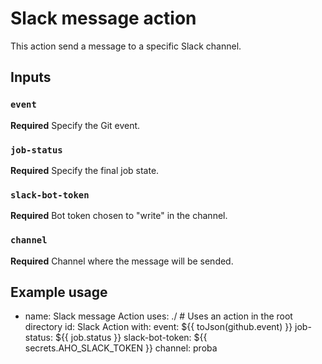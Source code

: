 # Slack message action

This action send a message to a specific Slack channel. 

## Inputs

### `event`

**Required** Specify the Git event.

### `job-status`

**Required** Specify the final job state.

### `slack-bot-token`

**Required** Bot token chosen to "write" in the channel.

### `channel`

**Required** Channel where the message will be sended.

## Example usage

- name: Slack message Action
    uses: ./ # Uses an action in the root directory
    id: Slack Action
    with:
        event: ${{ toJson(github.event) }}
        job-status: ${{ job.status }}
        slack-bot-token: ${{ secrets.AHO_SLACK_TOKEN }}
        channel: proba